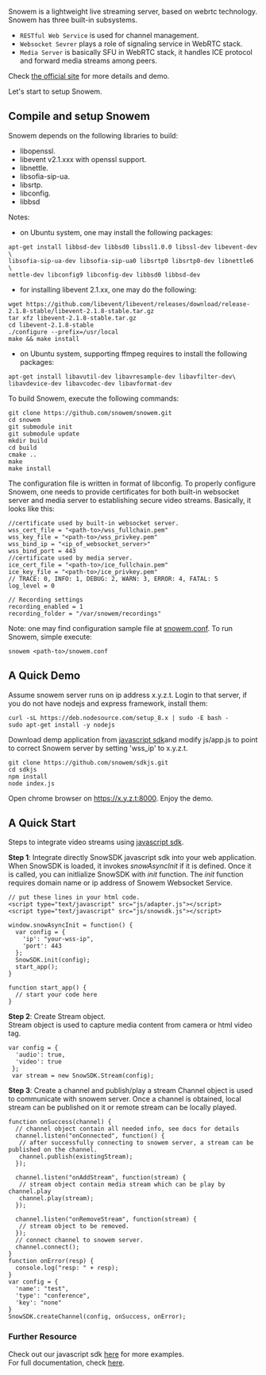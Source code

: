 Snowem is a lightweight live streaming server, based on webrtc technology. Snowem has three built-in subsystems. 

 * `RESTful Web Service` is used for channel management.
 * `Websocket Sevrer` plays a role of signaling service in WebRTC stack.
 * `Media Server` is basically SFU in WebRTC stack, it handles ICE protocol and forward media streams among peers.

Check [the official site](https://snowem.io/) for more details and demo.

Let's start to setup Snowem.

## Compile and setup Snowem

Snowem depends on the following libraries to build:  

 * libopenssl.  
 * libevent v2.1.xxx with openssl support.  
 * libnettle.  
 * libsofia-sip-ua.  
 * libsrtp.  
 * libconfig.
 * libbsd

Notes: 

 * on Ubuntu system, one may install the following packages:

```
apt-get install libbsd-dev libbsd0 libssl1.0.0 libssl-dev libevent-dev \
libsofia-sip-ua-dev libsofia-sip-ua0 libsrtp0 libsrtp0-dev libnettle6 \
nettle-dev libconfig9 libconfig-dev libbsd0 libbsd-dev
```
 
 * for installing libevent 2.1.xx, one may do the following:  
 
```
wget https://github.com/libevent/libevent/releases/download/release-2.1.8-stable/libevent-2.1.8-stable.tar.gz
tar xfz libevent-2.1.8-stable.tar.gz 
cd libevent-2.1.8-stable
./configure --prefix=/usr/local
make && make install
```

 * on Ubuntu system, supporting ffmpeg requires to install the following packages:

```
apt-get install libavutil-dev libavresample-dev libavfilter-dev\
libavdevice-dev libavcodec-dev libavformat-dev
```

To build Snowem, execute the following commands: 

```
git clone https://github.com/snowem/snowem.git
cd snowem
git submodule init
git submodule update
mkdir build
cd build
cmake ..
make
make install
```

The configuration file is written in format of libconfig. To properly configure Snowem, one needs to provide certificates for both built-in websocket server and media server to establishing secure video streams. Basically, it looks like this:

```
//certificate used by built-in websocket server.
wss_cert_file = "<path-to>/wss_fullchain.pem"
wss_key_file = "<path-to>/wss_privkey.pem"
wss_bind_ip = "<ip_of_websocket_server>"
wss_bind_port = 443
//certificate used by media server.
ice_cert_file = "<path-to>/ice_fullchain.pem"
ice_key_file = "<path-to>/ice_privkey.pem"
// TRACE: 0, INFO: 1, DEBUG: 2, WARN: 3, ERROR: 4, FATAL: 5
log_level = 0

// Recording settings
recording_enabled = 1
recording_folder = "/var/snowem/recordings"
```

Note: one may find configuration sample file at [snowem.conf](https://github.com/snowem/snowem/blob/master/conf/snowem.conf). To run Snowem, simple execute:

```
snowem <path-to>/snowem.conf
```
## A Quick Demo
Assume snowem server runs on ip address x.y.z.t. Login to that server, if you do not have nodejs and express framework, install them:
```
curl -sL https://deb.nodesource.com/setup_8.x | sudo -E bash -
sudo apt-get install -y nodejs
```

Download demp application from [javascript sdk](https://github.com/snowem/sdkjs)and modify js/app.js to point to correct Snowem server by setting 'wss_ip' to x.y.z.t.

```
git clone https://github.com/snowem/sdkjs.git
cd sdkjs
npm install
node index.js
```
Open chrome browser on https://x.y.z.t:8000. Enjoy the demo.

## A Quick Start

Steps to integrate video streams using [javascript sdk](https://github.com/snowem/sdkjs).

**Step 1**: Integrate directly SnowSDK javascript sdk into your web application.    
When SnowSDK is loaded, it invokes _snowAsyncInit_ if it is defined. Once it is called, you can initlialize SnowSDK with _init_ function. The _init_ function requires domain name or ip address of Snowem Websocket Service.

```
// put these lines in your html code.
<script type="text/javascript" src="js/adapter.js"></script>
<script type="text/javascript" src="js/snowsdk.js"></script>
```
```
window.snowAsyncInit = function() {
  var config = { 
    'ip': "your-wss-ip",
    'port': 443
  };  
  SnowSDK.init(config);
  start_app();
}

function start_app() {
  // start your code here
}
```
**Step 2**: Create Stream object.   
Stream object is used to capture media content from camera or html video tag.
```
var config = {
  'audio': true,
  'video': true
 };
 var stream = new SnowSDK.Stream(config);
```

**Step 3**: Create a channel and publish/play a stream
Channel object is used to communicate with snowem server. Once a channel is obtained, local stream can be published on it or remote stream can be locally played.
```
function onSuccess(channel) {
  // channel object contain all needed info, see docs for details
  channel.listen("onConnected", function() {
   // after successfully connecting to snowem server, a stream can be published on the channel.
   channel.publish(existingStream);
  }); 

  channel.listen("onAddStream", function(stream) {
   // stream object contain media stream which can be play by channel.play
   channel.play(stream);
  }); 

  channel.listen("onRemoveStream", function(stream) {
   // stream object to be removed.
  }); 
  // connect channel to snowem server.
  channel.connect();  
}
function onError(resp) {
  console.log("resp: " + resp);
}
var config = { 
  'name': "test",
  'type': "conference",
  'key': "none"
}  
SnowSDK.createChannel(config, onSuccess, onError);
```
### Further Resource

Check out our javascript sdk [here](https://github.com/snowem/sdkjs) for more examples.   
For full documentation, check [here](https://docs.snowem.io/).  

